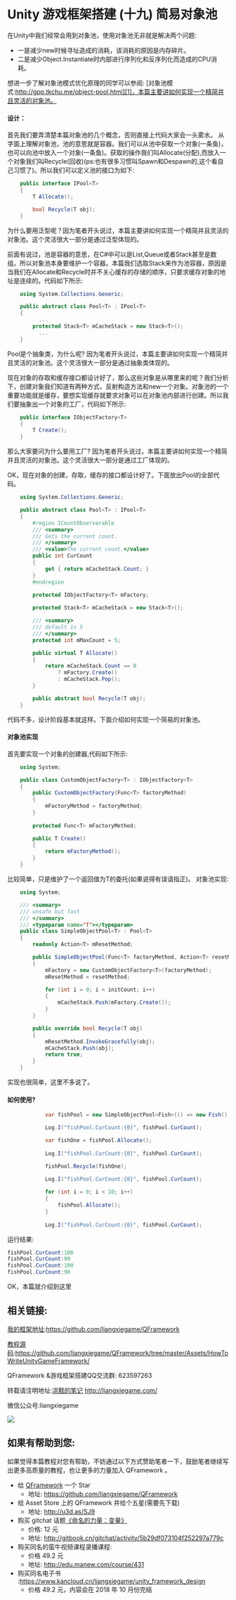 # Unity 游戏框架搭建 (十九) 简易对象池

在Unity中我们经常会用到对象池，使用对象池无非就是解决两个问题:

* 一是减少new时候寻址造成的消耗，该消耗的原因是内存碎片。
* 二是减少Object.Instantiate时内部进行序列化和反序列化而造成的CPU消耗。

想进一步了解对象池模式优化原理的同学可以参阅: [对象池模式:http://gpp.tkchu.me/object-pool.html][1]，本篇主要讲如何实现一个精简并且灵活的对象池。

#### 设计：

首先我们要弄清楚本篇对象池的几个概念，否则直接上代码大家会一头雾水。
从字面上理解对象池，池的意思就是容器。我们可以从池中获取一个对象(一条鱼)，也可以向池中放入一个对象(一条鱼)。获取的操作我们叫Allocate(分配),而放入一个对象我们叫Recycle(回收)(ps:也有很多习惯叫Spawn和Despawn的,这个看自己习惯了)。所以我们可以定义池的接口为如下:
``` csharp
    public interface IPool<T>
    {
        T Allocate();

        bool Recycle(T obj);
    }
```
为什么要用泛型呢？因为笔者开头说过，本篇主要讲如何实现一个精简并且灵活的对象池。这个灵活很大一部分是通过泛型体现的。

前面有说过，池是容器的意思，在C#中可以是List,Queue或者Stack甚至是数组。所以对象池本身要维护一个容器。本篇我们选取Stack来作为池容器，原因是当我们在Allocate和Recycle时并不关心缓存的存储的顺序，只要求缓存对象的地址是连续的。代码如下所示:
``` csharp
    using System.Collections.Generic;

    public abstract class Pool<T> : IPool<T>
    {
		  ...
        protected Stack<T> mCacheStack = new Stack<T>();
	      ...
    }
```

Pool是个抽象类，为什么呢? 因为笔者开头说过，本篇主要讲如何实现一个精简并且灵活的对象池。这个灵活很大一部分是通过抽象类体现的。

现在对象的存取和缓存接口都设计好了，那么这些对象是从哪里来的呢？我们分析下，创建对象我们知道有两种方式，反射构造方法和new一个对象。对象池的一个重要功能就是缓存，要想实现缓存就要求对象可以在对象池内部进行创建。所以我们要抽象出一个对象的工厂，代码如下所示:
``` csharp
    public interface IObjectFactory<T>
    {
        T Create();
    }
```
那么大家要问为什么要用工厂? 因为笔者开头说过，本篇主要讲如何实现一个精简并且灵活的对象池。这个灵活很大一部分是通过工厂体现的。

OK，现在对象的创建，存取，缓存的接口都设计好了。下面放出Pool的全部代码。
``` csharp
    using System.Collections.Generic;

    public abstract class Pool<T> : IPool<T>
    {
        #region ICountObserverable
        /// <summary>
        /// Gets the current count.
        /// </summary>
        /// <value>The current count.</value>
        public int CurCount
        {
            get { return mCacheStack.Count; }
        }
        #endregion
        
        protected IObjectFactory<T> mFactory;

        protected Stack<T> mCacheStack = new Stack<T>();

        /// <summary>
        /// default is 5
        /// </summary>
        protected int mMaxCount = 5;

        public virtual T Allocate()
        {
            return mCacheStack.Count == 0
                ? mFactory.Create()
                : mCacheStack.Pop();
        }

        public abstract bool Recycle(T obj);
    }
```

代码不多，设计阶段基本就这样。下面介绍如何实现一个简易的对象池。

#### 对象池实现

首先要实现一个对象的创建器,代码如下所示:
``` csharp
    using System;

    public class CustomObjectFactory<T> : IObjectFactory<T>
    {
        public CustomObjectFactory(Func<T> factoryMethod)
        {
            mFactoryMethod = factoryMethod;
        }
        
        protected Func<T> mFactoryMethod;

        public T Create()
        {
            return mFactoryMethod();
        }
    }
```
比较简单，只是维护了一个返回值为T的委托(如果说得有误请指正)。
对象池实现:
``` csharp
    using System;

    /// <summary>
    /// unsafe but fast
    /// </summary>
    /// <typeparam name="T"></typeparam>
    public class SimpleObjectPool<T> : Pool<T>
    {
        readonly Action<T> mResetMethod;

        public SimpleObjectPool(Func<T> factoryMethod, Action<T> resetMethod = null,int initCount = 0)
        {
            mFactory = new CustomObjectFactory<T>(factoryMethod);
            mResetMethod = resetMethod;

            for (int i = 0; i < initCount; i++)
            {
                mCacheStack.Push(mFactory.Create());
            }
        }

        public override bool Recycle(T obj)
        {
            mResetMethod.InvokeGracefully(obj);
            mCacheStack.Push(obj);
            return true;
        }
    }
```
实现也很简单，这里不多说了。

#### 如何使用?
``` csharp
			var fishPool = new SimpleObjectPool<Fish>(() => new Fish(), null, 100);

			Log.I("fishPool.CurCount:{0}", fishPool.CurCount);

			var fishOne = fishPool.Allocate();
			
			Log.I("fishPool.CurCount:{0}", fishPool.CurCount);

			fishPool.Recycle(fishOne);
			
			Log.I("fishPool.CurCount:{0}", fishPool.CurCount);

			for (int i = 0; i < 10; i++)
			{
				fishPool.Allocate();
			}
			
			Log.I("fishPool.CurCount:{0}", fishPool.CurCount);
```
运行结果:

```csharp
fishPool.CurCount:100
fishPool.CurCount:99
fishPool.CurCount:100
fishPool.CurCount:90
```

OK，本篇就介绍到这里

## 相关链接:
[我的框架地址][2]:https://github.com/liangxiegame/QFramework

[教程源码][3]:https://github.com/liangxiegame/QFramework/tree/master/Assets/HowToWriteUnityGameFramework/

QFramework &游戏框架搭建QQ交流群: 623597263

转载请注明地址:[凉鞋的笔记][4] http://liangxiegame.com/

微信公众号:liangxiegame

![][image-1]

## 如果有帮助到您:
如果觉得本篇教程对您有帮助，不妨通过以下方式赞助笔者一下，鼓励笔者继续写出更多高质量的教程，也让更多的力量加入 QFramework 。

* 给 [QFramework][5] 一个 Star
	* 地址: https://github.com/liangxiegame/QFramework
* 给 Asset Store 上的 QFramework 并给个五星(需要先下载)
	* 地址: http://u3d.as/SJ9
* 购买 gitchat 话题[《命名的力量：变量》][6]
	* 价格: 12 元
	* 地址: http://gitbook.cn/gitchat/activity/5b29df073104f252297a779c
* 购买同名的蛮牛视频课程录播课程: 
	* 价格 49.2 元
	* 地址: http://edu.manew.com/course/431
* 购买同名电子书 :https://www.kancloud.cn/liangxiegame/unity_framework_design
	* 价格  49.2 元，内容会在 2018 年 10 月份完结

[1]:	http://gpp.tkchu.me/object-pool.html
[2]:	https://github.com/liangxiegame/QFramework
[3]:	https://github.com/liangxiegame/QFramework/tree/master/Assets/HowToWriteUnityGameFramework/%0A
[4]:	http://liangxiegame.com/
[5]:	https://github.com/liangxiegame/QFramework
[6]:	%20http://gitbook.cn/gitchat/activity/5b29df073104f252297a779c

[image-1]:	https://ws4.sinaimg.cn/large/006tKfTcgy1fryc5skygwj30by0byt9i.jpg